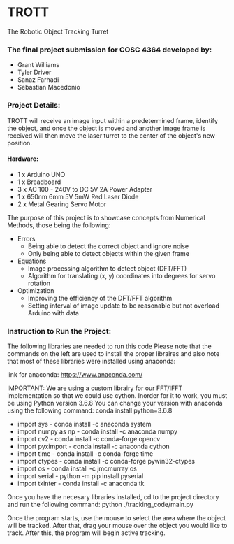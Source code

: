 # TROTT
The Robotic Object Tracking Turret

### The final project submission for COSC 4364 developed by:
* Grant Williams
* Tyler Driver
* Sanaz Farhadi
* Sebastian Macedonio

### Project Details:
TROTT will receive an image input within a predetermined frame, identify the object, and once the object is moved and another image frame is received will then move the laser turret to the center of the object's new position.
#### Hardware:
  * 1 x Arduino UNO
  * 1 x Breadboard
  * 3 x AC 100 - 240V to DC 5V 2A Power Adapter
  * 1 x 650nm 6mm 5V 5mW Red Laser Diode
  * 2 x Metal Gearing Servo Motor

The purpose of this project is to showcase concepts from Numerical Methods, those being the following:
* Errors
  * Being able to detect the correct object and ignore noise
  * Only being able to detect objects within the given frame
* Equations
  * Image processing algorithm to detect object (DFT/FFT)
  * Algorithm for translating (x, y) coordinates into degrees for servo rotation
* Optimization
  * Improving the efficiency of the DFT/FFT algorithm
  * Setting interval of image update to be reasonable but not overload Arduino with data

### Instruction to Run the Project:
The following libraries are needed to run this code
Please note that the commands on the left are used to
install the proper libraires and also note that most of these
libraries were installed using anaconda:

link for anaconda:
https://www.anaconda.com/

IMPORTANT: We are using a custom librairy for our FFT/IFFT implementation so that
we could use cython. Inorder for it to work, you must be using Python version 3.6.8
You can change your version with anaconda using the following command:
conda install python=3.6.8

* import sys -  conda install -c anaconda system 
* import numpy as np - conda install -c anaconda numpy
* import cv2 - conda install -c conda-forge opencv
* import pyximport - conda install -c anaconda cython
* import time - conda install -c conda-forge time
* import ctypes - conda install -c conda-forge pywin32-ctypes
* import os - conda install -c jmcmurray os
* import serial - python -m pip install pyserial
* import tkinter - conda install -c anaconda tk

Once you have the necesary libraries installed, cd to the project
directory and run the following command:
python ./tracking_code/main.py

Once the program starts, use the mouse to select the area where the
object will be tracked. After that, drag your mouse over the object
you would like to track. After this, the program will begin active
tracking. 
